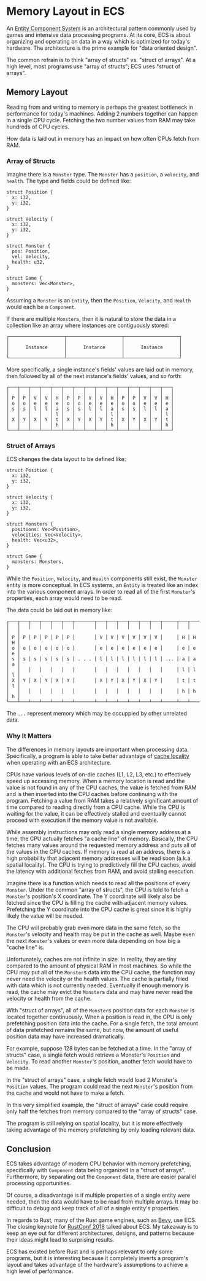 # Memory Layout in ECS

An [Entity Component System][wiki_ecs] is an architectural pattern commonly used
by games and intensive data processing programs. At its core, ECS is about
organizing and operating on data in a way which is optimized for today's
hardware. The architecture is the prime example for "data oriented design".

The common refrain is to think "array of structs" vs. "struct of arrays". At a
high level, most programs use "array of structs"; ECS uses "struct of arrays".

## Memory Layout

Reading from and writing to memory is perhaps the greatest bottleneck in
performance for today's machines. Adding 2 numbers together can happen in a
single CPU cycle. Fetching the two number values from RAM may take hundreds of
CPU cycles.

How data is laid out in memory has an impact on how often CPUs fetch from RAM.

### Array of Structs

Imagine there is a `Monster` type. The `Monster` has a `position`, a `velocity`,
and `health`. The type and fields could be defined like:

```rust,noplayground
struct Position {
  x: i32,
  y: i32,
}

struct Velocity {
  x: i32,
  y: i32,
}

struct Monster {
  pos: Position,
  vel: Velocity,
  health: u32,
}

struct Game {
  monsters: Vec<Monster>,
}
```

Assuming a `Monster` is an `Entity`, then the `Position`, `Velocity`, and
`Health` would each be a `Component`.

If there are multiple `Monster`s, then it is natural to store the data in a
collection like an array where instances are contiguously stored:

```
┌────────────────────┬────────────────────┬────────────────────┐
│                    │                    │                    │
│      Instance      │      Instance      │      Instance      │
│                    │                    │                    │
└────────────────────┴────────────────────┴────────────────────┘
```

More specifically, a single instance's fields' values are laid out in memory,
then followed by all of the next instance's fields' values, and so forth:

```
┌───┬───┬───┬───┬───┬───┬───┬───┬───┬───┬───┬───┬───┬───┬───┐
│   │   │   │   │   │   │   │   │   │   │   │   │   │   │   │
│ P │ P │ V │ V │ H │ P │ P │ V │ V │ H │ P │ P │ V │ V │ H │
│ o │ o │ e │ e │ e │ o │ o │ e │ e │ e │ o │ o │ e │ e │ e │
│ s │ s │ l │ l │ a │ s │ s │ l │ l │ a │ s │ s │ l │ l │ a │
│   │   │   │   │ l │   │   │   │   │ l │   │   │   │   │ l │
│ X │ Y │ X │ Y │ t │ X │ Y │ X │ Y │ t │ X │ Y │ X │ Y │ t │
│   │   │   │   │ h │   │   │   │   │ h │   │   │   │   │ h │
└───┴───┴───┴───┴───┴───┴───┴───┴───┴───┴───┴───┴───┴───┴───┘
```

### Struct of Arrays

ECS changes the data layout to be defined like:

```rust,noplayground
struct Position {
  x: i32,
  y: i32,
}

struct Velocity {
  x: i32,
  y: i32,
}

struct Monsters {
  positions: Vec<Position>,
  velocities: Vec<Velocity>,
  health: Vec<u32>,
}

struct Game {
  monsters: Monsters,
}
```

While the `Position`, `Velocity`, and `Health` components still exist, the
`Monster` entity is more conceptual. In ECS systems, an `Entity` is treated
like an index into the various component arrays. In order to read all of the
first `Monster`'s properties, each array would need to be read.

The data could be laid out in memory like:

```
┌───┬───┬───┬───┬───┬───┬───────┬───┬───┬───┬───┬───┬───┬─────┬───┬───┬───┐
│   │   │   │   │   │   │       │   │   │   │   │   │   │     │   │   │   │
│ P │ P │ P │ P │ P │ P │       │ V │ V │ V │ V │ V │ V │     │ H │ H │ H │
│ o │ o │ o │ o │ o │ o │       │ e │ e │ e │ e │ e │ e │     │ e │ e │ e │
│ s │ s │ s │ s │ s │ s │ . . . │ l │ l │ l │ l │ l │ l │ ... │ a │ a │ a │
│   │   │   │   │   │   │       │   │   │   │   │   │   │     │ l │ l │ l │
│ X │ Y │ X │ Y │ X │ Y │       │ X │ Y │ X │ Y │ X │ Y │     │ t │ t │ t │
│   │   │   │   │   │   │       │   │   │   │   │   │   │     │ h │ h │ h │
└───┴───┴───┴───┴───┴───┴───────┴───┴───┴───┴───┴───┴───┴─────┴───┴───┴───┘
```

The `...` represent memory which may be occuppied by other unrelated data.

### Why It Matters

The differences in memory layouts are important when processing data.
Specifically, a program is able to take better advantage of [cache
locality][wiki_locality_of_ref] when operating with an ECS architecture.

CPUs have various levels of on-die caches (L1, L2, L3, etc.) to effectively
speed up accessing memory. When a memory location is read and the value is not
found in any of the CPU caches, the value is fetched from RAM and is then
inserted into the CPU caches before continuing with the program. Fetching a
value from RAM takes a relatively significant amount of time compared to reading
directly from a CPU cache. While the CPU is waiting for the value, it can be
effectively stalled and eventually cannot proceed with execution if the memory
value is not available.

While assembly instructions may only read a single memory address at a time, the
CPU actually fetches "a cache line" of memory. Basically, the CPU fetches many
values around the requested memory address and puts all of the values in the CPU
caches. If memory is read at an address, there is a high probability that
adjacent memory addresses will be read soon (a.k.a. spatial locality). The CPU
is trying to predictively fill the CPU caches, avoid the latency with
additional fetches from RAM, and avoid stalling execution.

Imagine there is a function which needs to read all the positions of every
`Monster`. Under the common "array of structs", the CPU is told to fetch a
`Monster`'s position's X coordinate. The Y coordinate will likely also be
fetched since the CPU is filling the cache with adjacent memory values.
Prefetching the Y coordinate into the CPU cache is great since it is highly
likely the value will be needed.

The CPU will probably grab even more data in the same fetch, so the `Monster`'s
velocity and health may be put in the cache as well. Maybe even the next
`Monster`'s values or even more data depending on how big a "cache line" is.

Unfortunately, caches are not infinite in size. In reality, they are tiny
compared to the amount of physical RAM in most machines. So while the CPU may
put all of the `Monster`s data into the CPU cache, the function may never need
the velocity or the health values. The cache is partially filled with data which
is not currently needed. Eventually if enough memory is read, the cache may
evict the `Monster`s data and may have never read the velocity or health from
the cache.

With "struct of arrays", all of the `Monster`s position data for each `Monster`
is located together continuously. When a position is read in, the CPU is only
prefetching position data into the cache. For a single fetch, the total amount
of data prefetched remains the same, but now, the amount of useful position data
may have increased dramatically.

For example, suppose 128 bytes can be fetched at a time. In the "array of
structs" case, a single fetch would retrieve a Monster's `Position` and
`Velocity`. To read another `Monster`'s position, another fetch would have to be
made.

In the "struct of arrays" case, a single fetch would load 2 Monster's
`Position` values. The program could read the next `Monster`'s position from the
cache and would not have to make a fetch.

In this very simplified example, the "struct of arrays" case could require only
half the fetches from memory compared to the "array of structs" case.

The program is still relying on spatial locality, but it is more effectively
taking advantage of the memory prefetching by only loading relevant data.

## Conclusion

ECS takes advantage of modern CPU behavior with memory prefetching, specifically
with `Component` data being organized in a "struct of arrays". Furthermore, by
separating out the `Component` data, there are easier parallel processing
opportunities.

Of course, a disadvantage is if multiple properties of a single entity were
needed, then the data would have to be read from multiple arrays. It may be
difficult to debug and keep track of all of a single entity's properties.

In regards to Rust, many of the Rust game engines, such as [Bevy][bevy], use
ECS. The closing keynote for [RustConf
2018][youtube_rustconf_2018_closing_keynote] talked about ECS. My takeaway is to
keep an eye out for different architectures, designs, and patterns because their
ideas might lead to surprising results.

ECS has existed before Rust and is perhaps relevant to only some programs, but
it is interesting because it completely inverts a program's layout and takes
advantage of the hardware's assumptions to achieve a high level of performance.

[wiki_ecs]: https://en.wikipedia.org/wiki/Entity_component_system
[wiki_locality_of_ref]: https://en.wikipedia.org/wiki/Locality_of_reference
[bevy]: https://bevyengine.org/
[youtube_rustconf_2018_closing_keynote]: https://www.youtube.com/watch?v=aKLntZcp27M
